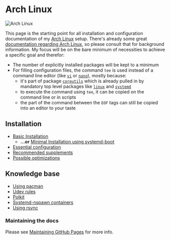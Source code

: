 # Arch Linux

![Arch Linux](https://www.archlinux.org/static/logos/archlinux-logo-dark-scalable.518881f04ca9.svg)

This page is the starting point for all installation and configuration documentation of my [Arch Linux] setup.
There's already some great [documentation regarding Arch Linux], so please consult that for background information. My focus will be on the bare minimum of necessities to achieve a specific goal and therefor:

* The number of explicitly installed packages will be kept to a minimum
* For filling configuration files, the command `tee` is used instead of a command line editor (like [`vi`] or [`nano`]), mostly because:
  * it's part of package [`coreutils`] which is already pulled in by mandatory top level packages like [`linux`] and [`systemd`]
  * to execute the command using `tee`, it can be copied on the command line or in scripts
  * the part of the command between the `EOF` tags can still be copied into an editor to your taste

## Installation

* [Basic Installation]
  * **...or** [Minimal Installation using systemd-boot]
* [Essential configuration]
* [Recommended supplements]
* [Possible optimizations]

## Knowledge base

* [Using pacman]
* [Udev rules]
* [Polkit]
* [Systemd-nspawn containers]
* [Using rsync]

### Maintaining the docs

Please see [Maintaining GitHub Pages](GitHubPages.md) for more info.

[Arch Linux]: https://www.archlinux.org/
[documentation regarding Arch Linux]: https://wiki.archlinux.org/
[`vi`]: https://www.archlinux.org/packages/core/x86_64/vi/
[`nano`]: https://www.archlinux.org/packages/core/x86_64/nano/
[`coreutils`]: https://www.archlinux.org/packages/core/x86_64/coreutils/
[`linux`]: https://www.archlinux.org/packages/core/x86_64/linux/
[`systemd`]: https://www.archlinux.org/packages/core/x86_64/systemd/

[Basic Installation]: installation/basic-installation.md
[Minimal Installation using systemd-boot]: installation/minimal_installation.md
[Essential configuration]: installation/essentials-installation.md
[Recommended supplements]: installation/recommended-installation.md
[Possible optimizations]: installation/optimizations.md
[Using pacman]: using-pacman.md
[Udev rules]: udev-rules.md
[Polkit]: polkit.md
[Systemd-nspawn containers]: systemd-nspawn-containers.md
[Using rsync]: using-rsync.md
